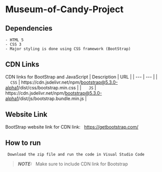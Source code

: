 # Museum-of-Candy-Project
## Dependencies
    - HTML 5 
    - CSS 3
    - Major styling is done using CSS framework (BootStrap)


## CDN Links
CDN links for BootStrap and JavaScript
| Description | URL |
| --- | --- |
| &nbsp;&nbsp;&nbsp;&nbsp;`CSS` |  ht<span>tps://</span>cdn.jsdelivr.net/npm/bootstrap@5.3.0-alpha1/dist/css/bootstrap.min.css |
| &nbsp;&nbsp;&nbsp;&nbsp;&nbsp;`JS` | ht<span>tps://</span>cdn.jsdelivr.net/npm/bootstrap@5.3.0-alpha1/dist/js/bootstrap.bundle.min.js |

## Website Link
BootStrap website link for CDN link:
&nbsp;&nbsp;https://getbootstrap.com/

## How to run
     Download the zip file and run the code in Visual Studio Code

> **_NOTE:_** &nbsp; Make sure to include CDN link for Bootstrap
